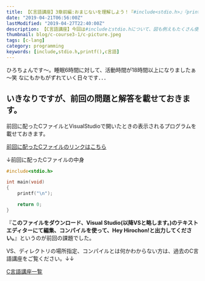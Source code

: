 ```yaml
---
title: 【C言語講座】3章前編:おまじないを理解しよう！『#include<stdio.h>』『printf();』
date: "2019-04-21T06:56:00Z"
lastModified: "2019-04-27T22:40:00Z"
description: 【C言語講座】今回は#includeとstdio.hについて、図も例えもたくさん使って説明させていただきました。前回からの続きでprintf("\n");の使い方についても説明があります。
thumbnail: blog/c-course3-1/c-picture.jpeg
tags: [c-lang]
category: programming
keywords: [include,stdio.h,printf(),c言語]
---
```


ひろちょんです～。睡眠6時間に対して、活動時間が18時間以上になりましたぁ～笑
なにもかもがずれていく日々です．．．

## いきなりですが、前回の問題と解答を載せておきます。

前回に配ったCファイルとVisualStudioで開いたときの表示されるプログラムを載せておきます。

[前回に配ったCファイルのリンクはこちら](https://github.com/Hirochon/c-course/archive/master.zip)

↓前回に配ったCファイルの中身
```c
#include<stdio.h>

int main(void)
{
    printf("\n");

    return 0;
}
```

『**このファイルをダウンロード、Visual Studio(以降VSと略します。)のテキストエディターにて編集、コンパイルを使って、Hey Hirochon!と出力してください。**』というのが前回の課題でした。

VS、ディレクトリの場所指定、コンパイルとは何かわからない方は、過去のC言語講座をご覧ください。↓↓

[C言語講座一覧](/tag/c-lang/)

